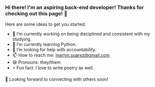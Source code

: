 ### Hi there! I'm an aspiring back-end developer! Thanks for checking out this page! 👋


Here are some ideas to get you started:

- 🔭 I’m currently working on being disciplined and consistent with my studying. 
- 🌱 I’m currently learning Python. 
- 🤔 I’m looking for help with accountability. 
- 📫 How to reach me: marlyn.suarez@gmail.com
- 😄 Pronouns: they/them
- ⚡ Fun fact: I love to write poetry as well. 

:yellow_heart: Looking forward to connecting with others soon!
